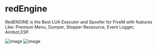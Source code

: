 # redEngine
RedENGINE is the Best LUA Executor and Spoofer for FiveM with features Like: Premium Menu, Dumper, Stopper Ressource, Event Logger, Aimbot,ESP.

![image](https://github.com/navar3te/redEngine/assets/160631800/06d813ae-db98-4705-a855-b05fbd545849)
![image](https://github.com/navar3te/redEngine/assets/160631800/585452e1-fd32-49f2-ac25-97cffa2e12b0)
